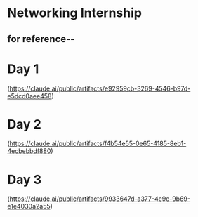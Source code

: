 # Networking Internship


## for reference--

# Day 1
(https://claude.ai/public/artifacts/e92959cb-3269-4546-b97d-e5dcd0aee458)

# Day 2
(https://claude.ai/public/artifacts/f4b54e55-0e65-4185-8eb1-4ecbebbdf880)

# Day 3
(https://claude.ai/public/artifacts/9933647d-a377-4e9e-9b69-e1e4030a2a55)
   
